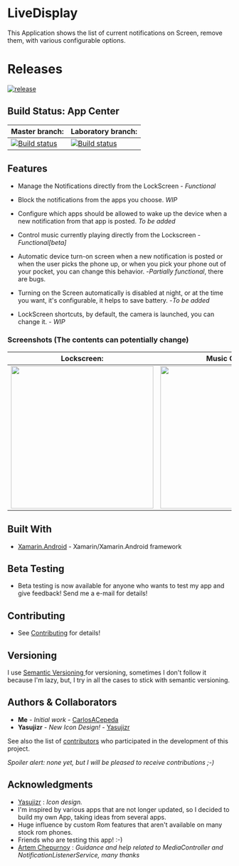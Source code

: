 # LiveDisplay

This Application shows the list of current notifications on Screen, remove them, with various configurable options.


# Releases

[![release](https://img.shields.io/badge/release-released-brightgreen.svg)](https://github.com/CarlosACepeda/LiveDisplay/releases)

## Build Status: App Center

|Master branch:|Laboratory branch:|
|----------|---------|
|[![Build status](https://build.appcenter.ms/v0.1/apps/35ff8c85-fde9-4e45-9e27-834a716fce2b/branches/master/badge)](https://appcenter.ms)|[![Build status](https://build.appcenter.ms/v0.1/apps/35ff8c85-fde9-4e45-9e27-834a716fce2b/branches/Laboratory/badge)](https://appcenter.ms)

## Features

* Manage the Notifications directly from the LockScreen - *Functional*

* Block the notifications from the apps you choose. *WIP*

* Configure which apps should be allowed to wake up the device when a new notification from that app is posted. *To be added*

* Control music currently playing directly from the Lockscreen - *Functional[beta]*

* Automatic device turn-on screen when a new notification is posted or when the user picks the phone up, or when you pick your phone out of your pocket, you can change this behavior. -*Partially functional*, there are bugs.

* Turning on the Screen automatically is disabled at night, or at the time you want, it's configurable, it helps to save battery. -*To be added*

* LockScreen shortcuts, by default, the camera is launched, you can change it. - *WIP*


### Screenshots (The contents can potentially change)

|Lockscreen:|Music Control:|App Settings/About:|
|-----------|--------------|-------------|
|<img src="https://i.imgur.com/e77S55q.png" width=320>|<img src="https://i.imgur.com/Pg9vFwc.png" width=320>|<img src="https://i.imgur.com/UnB2Mzj.png" width="320">|






## Built With

* [Xamarin.Android](https://docs.microsoft.com/en-us/xamarin/android/) - Xamarin/Xamarin.Android framework

## Beta Testing

* Beta testing is now available for anyone who wants to test my app and give feedback! Send me a e-mail for details!

## Contributing

* See [Contributing](https://github.com/CarlosACepeda/LiveDisplay/tree/master/CONTRIBUTING.md) for details!

## Versioning

I use [Semantic Versioning ](http://semver.org/) for versioning, sometimes I don't follow it because I'm lazy, but, I try in all the cases to stick with semantic versioning.

## Authors & Collaborators

* **Me** - *Initial work* - [CarlosACepeda](https://github.com/CarlosACepeda)
* **Yasujizr**  - *New Icon Design!* - [Yasujizr](https://github.com/Yasujizr)

See also the list of [contributors](https://github.com/CarlosACepeda/LiveDisplay/contributors) who participated in the development of this project.

*Spoiler alert: none yet, but I will be pleased to receive contributions ;-)*

## Acknowledgments

* [Yasujizr](https://github.com/Yasujizr) : *Icon design.*
* I'm inspired by various apps that are not longer updated, so I decided to build my own App, taking ideas from several apps.
* Huge influence by custom Rom features that aren't available on many stock rom phones.
* Friends who are testing this app! :-)
* [Artem Chepurnoy](https://github.com/AChep) : *Guidance and help related to MediaController and NotificationListenerService, many thanks*
